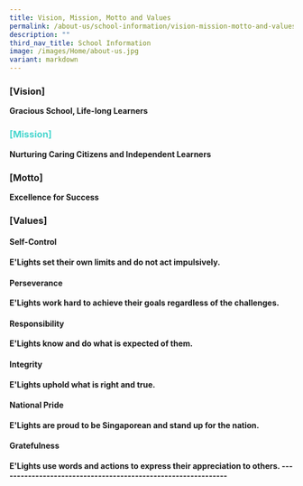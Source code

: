 ```yaml
---
title: Vision, Mission, Motto and Values
permalink: /about-us/school-information/vision-mission-motto-and-values/
description: ""
third_nav_title: School Information
image: /images/Home/about-us.jpg
variant: markdown
---
```

### **[Vision]**<b>

Gracious School, Life-long Learners

  
### <p style="color:#46d6ce;">[Mission]<b> </b></p><b>

Nurturing Caring Citizens and Independent Learners


### **[Motto]**<b>

Excellence for Success


### **[Values]**<b>


#### Self-Control<b>
E'Lights set their own limits and do not act impulsively.
<b>

#### Perseverance<b>
E'Lights work hard to achieve their goals regardless of the challenges.
<b>

#### Responsibility<b>
E'Lights know and do what is expected of them.
<b>

#### Integrity<b>
E'Lights uphold what is right and true.
<b>

#### National Pride<b>
E'Lights are proud to be Singaporean and stand up for the nation.
<b>

#### Gratefulness<b>
E'Lights use words and actions to express their appreciation to others.
<b>
--------------------------------------------------------------</b></b></b></b></b></b></b></b></b></b></b></b></b></b></b></b>